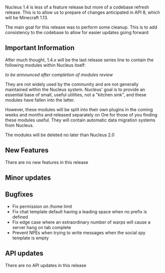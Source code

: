 Nucleus 1.4 is less of a feature release but more of a codebase refresh release. This is to allow us to prepare of changes anticipated in API 8,
which will be Minecraft 1.13.

The main goal for this release was to perform some cleanup. This is to add consistency to the codebase to allow for easier updates going forward

## Important Information

After much thought, 1.4.x will be the last release series line to contain the following modules within Nucleus itself:

_to be announced after completion of modules review_

They are not widely used by the community and are not generally maintained within the Nucleus system. Nucleus' goal is to provide an essential 
base of small, useful utilities, not a "kitchen sink", and these modules have fallen into the latter.
 
However, these modules will be split into their own plugins in the coming weeks and months and released separately on Ore for those of you 
finding these modules useful. They will contain automatic data migration systems from Nucleus.

The modules will be deleted no later than Nucleus 2.0

## New Features

There are no new features in this release

## Minor updates

## Bugfixes

* Fix permission on /home limit
* Fix chat template default having a leading space when no prefix is defined
* Fix edge case where an extraordinary number of warps will cause a server hang on tab complete
* Prevent NPEs when trying to write messages when the social spy template is empty

## API updates

There are no API updates in this release